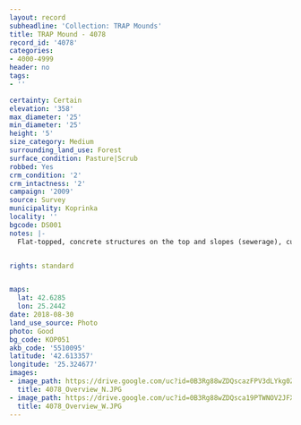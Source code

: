 ```yaml
---
layout: record
subheadline: 'Collection: TRAP Mounds'
title: TRAP Mound - 4078
record_id: '4078'
categories:
- 4000-4999
header: no
tags:
- ''

certainty: Certain
elevation: '358'
max_diameter: '25'
min_diameter: '25'
height: '5'
size_category: Medium
surrounding_land_use: Forest
surface_condition: Pasture|Scrub
robbed: Yes
crm_condition: '2'
crm_intactness: '2'
campaign: '2009'
source: Survey
municipality: Koprinka
locality: ''
bgcode: DS001
notes: |-
  Flat-topped, concrete structures on the top and slopes (sewerage), cutting in N slope.


rights: standard


maps:
  lat: 42.6285
  lon: 25.2442
date: 2018-08-30
land_use_source: Photo
photo: Good
bg_code: КОР051
akb_code: '5510095'
latitude: '42.613357'
longitude: '25.324677'
images:
- image_path: https://drive.google.com/uc?id=0B3Rg88wZDQscazFPV3dLYkg0ZDQ
  title: 4078_Overview_N.JPG
- image_path: https://drive.google.com/uc?id=0B3Rg88wZDQsca19PTWNOV2JFX28
  title: 4078_Overview_W.JPG
---
```


